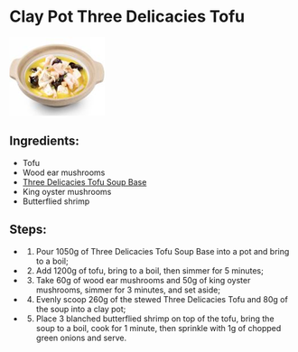 # Clay Pot Three Delicacies Tofu

![Clay Pot Three Delicacies Tofu](../../images/%E7%A0%82%E9%94%85%E4%B8%89%E9%B2%9C%E8%B1%86%E8%85%90.png)


## Ingredients:
- Tofu
- Wood ear mushrooms
- [Three Delicacies Tofu Soup Base](../seasonings/Three%20Fresh%20Tofu%20Soup%20Ingredients.md)
- King oyster mushrooms
- Butterflied shrimp

## Steps:
- 1. Pour 1050g of Three Delicacies Tofu Soup Base into a pot and bring to a boil;
- 2. Add 1200g of tofu, bring to a boil, then simmer for 5 minutes;
- 3. Take 60g of wood ear mushrooms and 50g of king oyster mushrooms, simmer for 3 minutes, and set aside;
- 4. Evenly scoop 260g of the stewed Three Delicacies Tofu and 80g of the soup into a clay pot;
- 5. Place 3 blanched butterflied shrimp on top of the tofu, bring the soup to a boil, cook for 1 minute, then sprinkle with 1g of chopped green onions and serve.